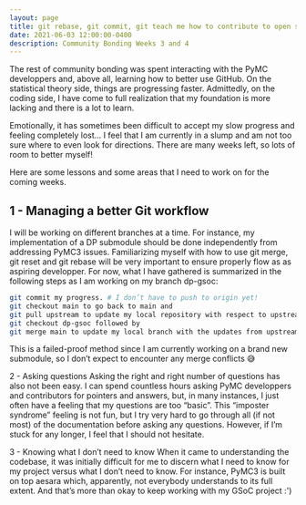 ```yaml
---
layout: page
title: git rebase, git commit, git teach me how to contribute to open source
date: 2021-06-03 12:00:00-0400
description: Community Bonding Weeks 3 and 4
---
```


The rest of community bonding was spent interacting with the PyMC developpers and, above all, learning how to better use GitHub. On the statistical theory side, things are progressing faster. Admittedly, on the coding side, I have come to full realization that my foundation is more lacking and there is a lot to learn.

Emotionally, it has sometimes been difficult to accept my slow progress and feeling completely lost… I feel that I am currently in a slump and am not too sure where to even look for directions. There are many weeks left, so lots of room to better myself!

Here are some lessons and some areas that I need to work on for the coming weeks.

## 1 - Managing a better Git workflow

I will be working on different branches at a time. For instance, my implementation of a DP submodule should be done independently from addressing PyMC3 issues. Familiarizing myself with how to use git merge, git reset and git rebase will be very important to ensure properly flow as as aspiring developper. For now, what I have gathered is summarized in the following steps as I am working on my branch dp-gsoc:

```bash
git commit my progress. # I don’t have to push to origin yet!
git checkout main to go back to main and
git pull upstream to update my local repository with respect to upstream. It would be also nice to push to origin main with a simple git push -u origin main.
git checkout dp-gsoc followed by
git merge main to update my local branch with the updates from upstream main
```

This is a failed-proof method since I am currently working on a brand new submodule, so I don’t expect to encounter any merge conflicts 😅

2 - Asking questions
Asking the right and right number of questions has also not been easy. I can spend countless hours asking PyMC developpers and contributors for pointers and answers, but, in many instances, I just often have a feeling that my questions are too “basic”. This “imposter syndrome” feeling is not fun, but I try very hard to go through all (if not most) of the documentation before asking any questions. However, if I’m stuck for any longer, I feel that I should not hesitate.

3 - Knowing what I don’t need to know
When it came to understanding the codebase, it was initially difficult for me to discern what I need to know for my project versus what I don’t need to know. For instance, PyMC3 is built on top aesara which, apparently, not everybody understands to its full extent. And that’s more than okay to keep working with my GSoC project :')